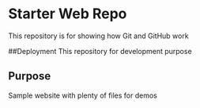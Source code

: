 # Starter Web Repo

This repository is for showing how Git and GitHub work

##Deployment 
This repository for development purpose

## Purpose

Sample website with plenty of files for demos
